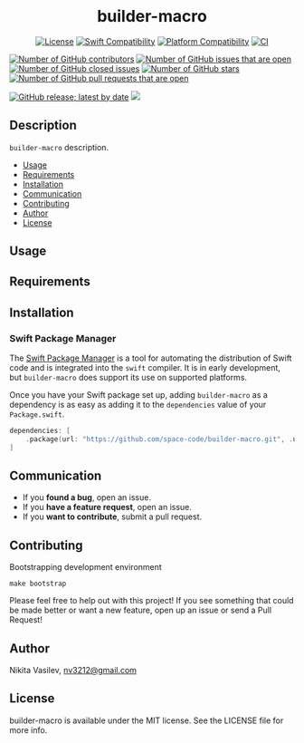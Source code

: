 <h1 align="center" style="margin-top: 0px;">builder-macro</h1>

<p align="center">
<a href="https://github.com/space-code/builder-macro/blob/main/LICENSE"><img alt="License" src="https://img.shields.io/github/license/space-code/builder-macro?style=flat"></a> 
<a href="https://swiftpackageindex.com/space-code/builder-macro"><img alt="Swift Compatibility" src="https://img.shields.io/endpoint?url=https%3A%2F%2Fswiftpackageindex.com%2Fapi%2Fpackages%2Fspace-code%2Fbuilder-macro%2Fbadge%3Ftype%3Dswift-versions"/></a> 
<a href="https://swiftpackageindex.com/space-code/builder-macro"><img alt="Platform Compatibility" src="https://img.shields.io/endpoint?url=https%3A%2F%2Fswiftpackageindex.com%2Fapi%2Fpackages%2Fspace-code%2Fbuilder-macro%2Fbadge%3Ftype%3Dplatforms"/></a> 
<a href="https://github.com/space-code/builder-macro"><img alt="CI" src="https://github.com/space-code/builder-macro/actions/workflows/ci.yml/badge.svg?branch=main"></a>

<a href="https://github.com/space-code/builder-macro"><img alt="Number of GitHub contributors" src="https://img.shields.io/github/issues/space-code/builder-macro"></a>
<a href="https://github.com/space-code/builder-macro"><img alt="Number of GitHub issues that are open" src="https://img.shields.io/github/stars/space-code/builder-macro"></a>
<a href="https://github.com/space-code/builder-macro"><img alt="Number of GitHub closed issues" src="https://img.shields.io/github/issues-closed/space-code/builder-macro"></a>
<a href="https://github.com/space-code/builder-macro"><img alt="Number of GitHub stars" src="https://img.shields.io/github/contributors/space-code/builder-macro"></a>
<a href="https://github.com/space-code/builder-macro"><img alt="Number of GitHub pull requests that are open" src="https://img.shields.io/github/issues-pr-raw/space-code/builder-macro"></a>

<a href="https://github.com/space-code/builder-macro"><img alt="GitHub release; latest by date" src="https://img.shields.io/github/v/release/space-code/builder-macro"></a>
<a href="https://github.com/apple/swift-package-manager" alt="builder-macro on Swift Package Manager" title="builder-macro on Swift Package Manager"><img src="https://img.shields.io/badge/Swift%20Package%20Manager-compatible-brightgreen.svg" /></a>
</p>

## Description
`builder-macro` description.

- [Usage](#usage)
- [Requirements](#requirements)
- [Installation](#installation)
- [Communication](#communication)
- [Contributing](#contributing)
- [Author](#author)
- [License](#license)

## Usage

## Requirements

## Installation
### Swift Package Manager

The [Swift Package Manager](https://swift.org/package-manager/) is a tool for automating the distribution of Swift code and is integrated into the `swift` compiler. It is in early development, but `builder-macro` does support its use on supported platforms.

Once you have your Swift package set up, adding `builder-macro` as a dependency is as easy as adding it to the `dependencies` value of your `Package.swift`.

```swift
dependencies: [
    .package(url: "https://github.com/space-code/builder-macro.git", .upToNextMajor(from: "1.0.0"))
]
```

## Communication
- If you **found a bug**, open an issue.
- If you **have a feature request**, open an issue.
- If you **want to contribute**, submit a pull request.

## Contributing
Bootstrapping development environment

```
make bootstrap
```

Please feel free to help out with this project! If you see something that could be made better or want a new feature, open up an issue or send a Pull Request!

## Author
Nikita Vasilev, nv3212@gmail.com

## License
builder-macro is available under the MIT license. See the LICENSE file for more info.